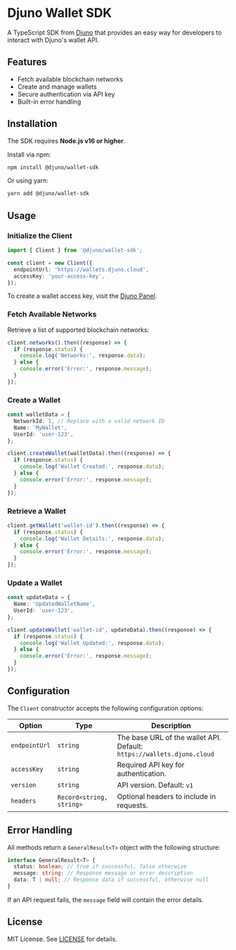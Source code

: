# Djuno Wallet SDK

A TypeScript SDK from [Djuno](https://www.djuno.io/) that provides an easy way for developers to interact with Djuno's wallet API.

## Features

- Fetch available blockchain networks
- Create and manage wallets
- Secure authentication via API key
- Built-in error handling

## Installation

The SDK requires **Node.js v16 or higher**.

Install via npm:

```sh
npm install @djuno/wallet-sdk
```

Or using yarn:

```sh
yarn add @djuno/wallet-sdk
```

## Usage

### Initialize the Client

```ts
import { Client } from '@djuno/wallet-sdk';

const client = new Client({
  endpointUrl: 'https://wallets.djuno.cloud',
  accessKey: 'your-access-key',
});
```

To create a wallet access key, visit the [Djuno Panel](https://djuno.io/wallet-api/api-keys).

### Fetch Available Networks

Retrieve a list of supported blockchain networks:

```ts
client.networks().then((response) => {
  if (response.status) {
    console.log('Networks:', response.data);
  } else {
    console.error('Error:', response.message);
  }
});
```

### Create a Wallet

```ts
const walletData = {
  NetworkId: 1, // Replace with a valid network ID
  Name: 'MyWallet',
  UserId: 'user-123',
};

client.createWallet(walletData).then((response) => {
  if (response.status) {
    console.log('Wallet Created:', response.data);
  } else {
    console.error('Error:', response.message);
  }
});
```

### Retrieve a Wallet

```ts
client.getWallet('wallet-id').then((response) => {
  if (response.status) {
    console.log('Wallet Details:', response.data);
  } else {
    console.error('Error:', response.message);
  }
});
```

### Update a Wallet

```ts
const updateData = {
  Name: 'UpdatedWalletName',
  UserId: 'user-123',
};

client.updateWallet('wallet-id', updateData).then((response) => {
  if (response.status) {
    console.log('Wallet Updated:', response.data);
  } else {
    console.error('Error:', response.message);
  }
});
```

## Configuration

The `Client` constructor accepts the following configuration options:

| Option        | Type                     | Description                                                            |
| ------------- | ------------------------ | ---------------------------------------------------------------------- |
| `endpointUrl` | `string`                 | The base URL of the wallet API. Default: `https://wallets.djuno.cloud` |
| `accessKey`   | `string`                 | Required API key for authentication.                                   |
| `version`     | `string`                 | API version. Default: `v1`                                             |
| `headers`     | `Record<string, string>` | Optional headers to include in requests.                               |

## Error Handling

All methods return a `GeneralResult<T>` object with the following structure:

```ts
interface GeneralResult<T> {
  status: boolean; // true if successful, false otherwise
  message: string; // Response message or error description
  data: T | null; // Response data if successful, otherwise null
}
```

If an API request fails, the `message` field will contain the error details.

## License

MIT License. See [LICENSE](LICENSE) for details.
